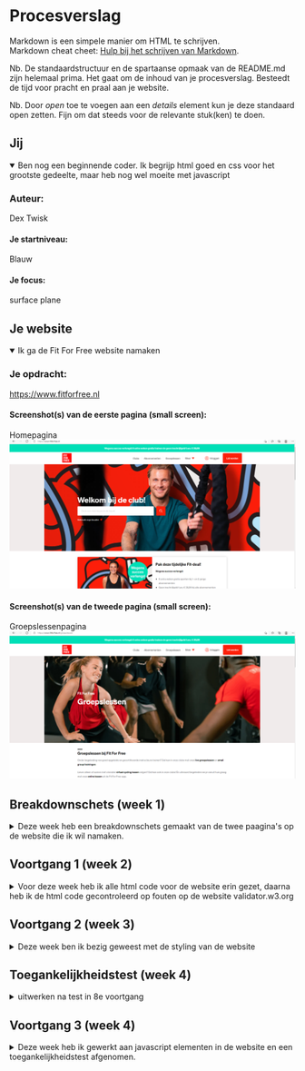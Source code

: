 # Procesverslag
Markdown is een simpele manier om HTML te schrijven.  
Markdown cheat cheet: [Hulp bij het schrijven van Markdown](https://github.com/adam-p/markdown-here/wiki/Markdown-Cheatsheet).

Nb. De standaardstructuur en de spartaanse opmaak van de README.md zijn helemaal prima. Het gaat om de inhoud van je procesverslag. Besteedt de tijd voor pracht en praal aan je website.

Nb. Door *open* toe te voegen aan een *details* element kun je deze standaard open zetten. Fijn om dat steeds voor de relevante stuk(ken) te doen.





## Jij

<details open>
<summary>Ben nog een beginnende coder. Ik begrijp html goed en css voor het grootste gedeelte, maar heb nog wel moeite met javascript</summary>

### Auteur:
Dex Twisk

#### Je startniveau:
Blauw

#### Je focus:
surface plane
 
</details>





## Je website

<details open>
<summary>Ik ga de Fit For Free website namaken</summary>

### Je opdracht:
https://www.fitforfree.nl

#### Screenshot(s) van de eerste pagina (small screen): 
Homepagina
<img src="images/homepagina.png" width="" alt="">

#### Screenshot(s) van de tweede pagina (small screen):
Groepslessenpagina
<img src="images/groepslessen.png" width="" alt="">
 
</details>





## Breakdownschets (week 1)

<details>
<summary>Deze week heb een breakdownschets gemaakt van de twee paagina's op de website die ik wil namaken.</summary>

### de hele pagina: 
<img src="images/breakdownschets-homepage(1).png" width="" alt="breakdown van de homepagina">
<img src="images/breakdownschets-homepage(2)_Tekengebied 1-02.png" width="" alt="breakdown van de homepagina">
<img src="images/breakdownschets-fit.for.free_Tekengebied 1-03.png" width="" alt="breakdown van de homepagina">

### dynamisch deel (menu): 
<img src="images/dynamisch.deel.1.png" width="" alt="breakdown van een dynamisch deel">

### wellicht nog een dynamisch deel (carousol slider): 
<img src="images/dynamisch.deel.2.png" width="" alt="breakdown van nog een dynamisch deel">

</details>





## Voortgang 1 (week 2)

<details>
<summary>Voor deze week heb ik alle html code voor de website erin gezet, daarna heb ik de html code gecontroleerd op fouten op de website validator.w3.org</summary>

### Stand van zaken
De html code voor de website ging goed, maar ik wist alleen niet goed waar ik de images moest plaatsen. Na het controleren van de code kwamen er een een aantal errors uit.

#### 1ste error in de html code: 
<img src="images/html-error-1.png" width="" alt="">

<p>Error: Any input descendant of a label element with a for attribute must have an ID value that matches that for attribute.</p>

#### 2de error in de html code: 
<img src="images/html-error-2.png" width="" alt="">

<p>Error: Element section not allowed as child of element span in this context. (Suppressing further errors from this subtree.)</p>

#### 3de error in de html code: 
<img src="images/html-error-3.png" width="" alt="">

<p>Error: Bad character < after <. Probable cause: Unescaped <. Try escaping it as &lt; .</p>

#### 4de error in de html code: 
<img src="images/html-error-4.png" width="" alt="">

<p>Error: Bad value images/Zumba_Gold_-_Fit_For_Free (1).jpg for attribute src on element img:</p>


</details>





## Voortgang 2 (week 3)

<details>
<summary>Deze week ben ik bezig geweest met de styling van de website</summary>

### Stand van zaken
Ik had moeite met de eerste section waarbij er bepaalde elementen boven op een image moesten worden geplaatst.
De styling voor de rest van de website ging goed.

#### stukje css code van eerste section:
<img src="images/section1-csscode-1.png" width="" alt="">

### Verslag van meeting

De styling moet verandert worden en de html code. Ik moet minder classes gebruiken en gaan werken meet nth-of-type.

</details>

## Toegankelijkheidstest (week 4)

<details>
<summary>uitwerken na test in 8e voortgang</summary>

#### Slechtziend bril:
<p>Bij de slechtziend bril is de link “Gebruik mijn locatie” niet te zien. De link heeft een te kleine font-size.

Op de search button is het contrast slecht en niet te zien.

De knoppen voor de carrousel slider zouden wel een fellere kleur kunnen hebben omdat het lichtgrijs op wit is wat een laag contrast geeft.

De tekst over de gehele website is vrij klein waardoor het moeilijk te zien is vooral met de slechtziend bril.</p>


#### Kleurenblind:

<p>Bij de kleurenblind bril is alles goed te zien. Het contrast word zelfs verhoog. De knoppen voor de carrousel slider zouden wel een fellere kleur kunnen hebben omdat het lichtgrijs op wit is wat een laag contrast geeft.</p>

#### Voice over:

<p>De hamburger menu en Fit For Free Logo is niet naar toe te tabben en dus ik niet te vinden voor iemand die de Voice over gebruikt. 

De carousel knoppen worden aangegeven als groter dan en kleiner dan knoppen.

Op de Fit For Free website zijn de abonnementen sectie geheel een link.<;</p>	

#### Gehandicapt hand:
De website is nog steeds goed te gebruiken. Het scrollen word moeilijk maar is te doen.

#### Mensen met parkinson: 

<p>De navigatie links zijn te dicht bij elkaar waardoor het moeilijk word voor mensen met parkinson om op de navigatie links te klikken. De navigatie links zijn ook vrij klein dit maakt het nog extra moeilijk.</p>

</details>

## Voortgang 3 (week 4)

<details>
<summary>Deze week heb ik gewerkt aan javascript elementen in de website en een toegankelijkheidstest afgenomen.</summary>

### Stand van zaken
Ik had erg veel moeite met het hamburger menu en de carousel sliders.
Uiteindelijk is het me gelukt om de hamburger menu en een carousel slider werkend te maken.


### Javascript code van hamburger menu:
<img src="images/carousel-slider-javascript.png" width="" alt="">

### Javascript code van carousel slider:
<img src="images/hamburger-menu-javascript.png" width="" alt="">

## Eindgesprek (week 5)

<details>
<summary>Ik heb afwerkingen gemaakt en de website responsive gemaakt</summary>

### Stand van zaken
Ik had moeite met het responsive maken van de website en dan vooral section 4 met de twee divs. 

### Screenshot(s)
<img src="images/section4.png" width="" alt="codesection4">
<img src="images/abonnementen.png" width="" alt="abonnementen">
<p> Zoals je in screenshot kan zien zijn de image nog niet op gelijke hoogte en zijn de button niet een gelijke grote.</p>

</details>

## Herkansing (week 6)

<details>
<summary>Ik heb mijn fouten verbeterd en voor het grootste deel een grote schoonmaak gemaakt van mijn css code</summary>

### Stand van zaken
Mijn css bestand is van 1334 code regels naar 865 code regels gegaan.
Daarnaast heb ik sommige styling veranders zoals kleur, schaduw en positionering.

#### Screenshot van vorige versie (browser screen): 
Homepagina
<img src="images/versie 1-homepagina.png" width="" alt="homepagina">

#### Screenshot van vorige versie (browser screen): 
Abonnementenpagina
<img src="images/versie 1-abonnementen.png" width="" alt="abonnementenpagina">

#### Screenshot van nieuwe versie (browser screen): 
Homepagina
<img src="images/versie 2-homepagina.png" width="" alt="homepagina2">
<p>Ik heb de kleuren veranderd doormiddel van de kleuren vast te stellen die in de website werden gebruikt.
Dit heb ik gedaan doormiddel van Adobe Color te gebruiken.</p>
<p> De buttons  heb ik een vaste width gegeven waardoor de buttons op elke responsive size even groot zijn. In de vorige versie had
ik hier problemen mee.</p> 

#### Screenshot van vorige versie (browser screen): 
Abonnementenpagina
<img src="images/versie 2-abonnementen.png" width="" alt="abonnementenpagina2">

</details>

## Bronnenlijst

<details open>
<summary>continu bijhouden terwijl je werkt</summary>

Nb. Wees specifiek ('css-tricks' als bron is bijv. niet specifiek genoeg).

1. https://www.youtube.com/watch?v=At4B7A4GOPg
2. https://www.youtube.com/watch?v=5MeogG-ZFs8
3. https://www.youtube.com/watch?v=KcdBOoK3Pfw&t=1217s
4. https://css-tricks.com/snippets/css/a-guide-to-flexbox/
5. https://css-tricks.com/almanac/properties/b/border-radius/
6. https://developer.mozilla.org/en-US/docs/Web/CSS/gradient/linear-gradient()
7. https://color.adobe.com/nl/create/image-gradient

</details>